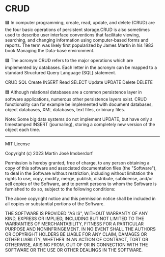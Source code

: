 # CRUD



🟦 In computer programming, create, read, update, and delete (CRUD) are the four basic operations of persistent storage.CRUD is also sometimes used to describe user interface conventions that facilitate viewing, searching, and changing information using computer-based forms and reports. The term was likely first popularized by James Martin in his 1983 book Managing the Data-base environment.

🟦 The acronym CRUD refers to the major operations which are implemented by databases. Each letter in the acronym can be mapped to a standard Structured Query Language (SQL) statement.

CRUD	SQL
Create	INSERT
Read	SELECT
Update	UPDATE
Delete	DELETE

🟦 Although relational databases are a common persistence layer in software applications, numerous other persistence layers exist. CRUD functionality can for example be implemented with document databases, object databases, XML databases, text files, or binary files.

Note: Some big data systems do not implement UPDATE, but have only a timestamped INSERT (journaling), storing a completely new version of the object each time.

 -------------------------------------------------------------------------------------------------------------------------------------------------------------------------------------------------------------------------------
 
MIT License

Copyright (c) 2023 Martín José Imoberdorf

Permission is hereby granted, free of charge, to any person obtaining a copy of this software and associated documentation files (the "Software"), to deal in the Software without restriction, including without limitation the rights to use, copy, modify, merge, publish, distribute, sublicense, and/or sell copies of the Software, and to permit persons to whom the Software is furnished to do so, subject to the following conditions:

The above copyright notice and this permission notice shall be included in all copies or substantial portions of the Software.

THE SOFTWARE IS PROVIDED "AS IS", WITHOUT WARRANTY OF ANY KIND, EXPRESS OR IMPLIED, INCLUDING BUT NOT LIMITED TO THE WARRANTIES OF MERCHANTABILITY, FITNESS FOR A PARTICULAR PURPOSE AND NONINFRINGEMENT. IN NO EVENT SHALL THE AUTHORS OR COPYRIGHT HOLDERS BE LIABLE FOR ANY CLAIM, DAMAGES OR OTHER LIABILITY, WHETHER IN AN ACTION OF CONTRACT, TORT OR OTHERWISE, ARISING FROM, OUT OF OR IN CONNECTION WITH THE SOFTWARE OR THE USE OR OTHER DEALINGS IN THE SOFTWARE.
